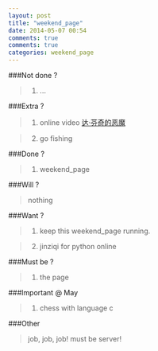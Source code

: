 ```yaml
---
layout: post
title: "weekend_page"
date: 2014-05-07 00:54
comments: true
comments: true
categories: weekend_page
---
```

###Not done ?

>1. ...

###Extra ?
	
>1. online video [达·芬奇的恶魔](http://v.qq.com/detail/o/og82veb4at38v3q.html)

>2. go fishing

       
###Done ?

>1. weekend_page

	
###Will ?

>nothing

###Want ?
 
>1. keep this weekend_page running.

>2. jinziqi for python online 

###Must be ?

>1. the page

###Important @ May
	
>1. chess with language c
	
###Other 

> job, job, job!
> must be server!